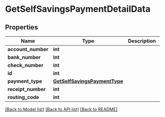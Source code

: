 # GetSelfSavingsPaymentDetailData

## Properties
Name | Type | Description | Notes
------------ | ------------- | ------------- | -------------
**account_number** | **int** |  | [optional] 
**bank_number** | **int** |  | [optional] 
**check_number** | **int** |  | [optional] 
**id** | **int** |  | [optional] 
**payment_type** | [**GetSelfSavingsPaymentType**](GetSelfSavingsPaymentType.md) |  | [optional] 
**receipt_number** | **int** |  | [optional] 
**routing_code** | **int** |  | [optional] 

[[Back to Model list]](../README.md#documentation-for-models) [[Back to API list]](../README.md#documentation-for-api-endpoints) [[Back to README]](../README.md)

